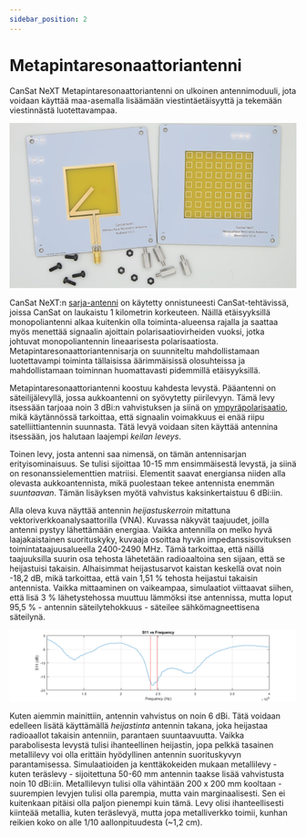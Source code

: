 ```yaml
---
sidebar_position: 2
---
```


# Metapintaresonaattoriantenni

CanSat NeXT Metapintaresonaattoriantenni on ulkoinen antennimoduuli, jota voidaan käyttää maa-asemalla lisäämään viestintäetäisyyttä ja tekemään viestinnästä luotettavampaa.

![CanSat NeXT Metapintaresonaattoriantenni](./img/resonator_antenna.png)

CanSat NeXT:n [sarja-antenni](./../CanSat-hardware/communication#building-a-quarter-wave-monopole-antenna) on käytetty onnistuneesti CanSat-tehtävissä, joissa CanSat on laukaistu 1 kilometrin korkeuteen. Näillä etäisyyksillä monopoliantenni alkaa kuitenkin olla toiminta-alueensa rajalla ja saattaa myös menettää signaalin ajoittain polarisaatiovirheiden vuoksi, jotka johtuvat monopoliantennin lineaarisesta polarisaatiosta. Metapintaresonaattoriantennisarja on suunniteltu mahdollistamaan luotettavampi toiminta tällaisissa äärimmäisissä olosuhteissa ja mahdollistamaan toiminnan huomattavasti pidemmillä etäisyyksillä.

Metapintaresonaattoriantenni koostuu kahdesta levystä. Pääantenni on säteilijälevyllä, jossa aukkoantenni on syövytetty piirilevyyn. Tämä levy itsessään tarjoaa noin 3 dBi:n vahvistuksen ja siinä on [ympyräpolarisaatio](https://en.wikipedia.org/wiki/Circular_polarization), mikä käytännössä tarkoittaa, että signaalin voimakkuus ei enää riipu satelliittiantennin suunnasta. Tätä levyä voidaan siten käyttää antennina itsessään, jos halutaan laajempi *keilan leveys*.

Toinen levy, josta antenni saa nimensä, on tämän antennisarjan erityisominaisuus. Se tulisi sijoittaa 10-15 mm ensimmäisestä levystä, ja siinä on resonanssielementtien matriisi. Elementit saavat energiansa niiden alla olevasta aukkoantennista, mikä puolestaan tekee antennista enemmän *suuntaavan*. Tämän lisäyksen myötä vahvistus kaksinkertaistuu 6 dBi:iin.

Alla oleva kuva näyttää antennin *heijastuskerroin* mitattuna vektoriverkkoanalysaattorilla (VNA). Kuvassa näkyvät taajuudet, joilla antenni pystyy lähettämään energiaa. Vaikka antennilla on melko hyvä laajakaistainen suorituskyky, kuvaaja osoittaa hyvän impedanssisovituksen toimintataajuusalueella 2400-2490 MHz. Tämä tarkoittaa, että näillä taajuuksilla suurin osa tehosta lähetetään radioaaltoina sen sijaan, että se heijastuisi takaisin. Alhaisimmat heijastusarvot kaistan keskellä ovat noin -18,2 dB, mikä tarkoittaa, että vain 1,51 % tehosta heijastui takaisin antennista. Vaikka mittaaminen on vaikeampaa, simulaatiot viittaavat siihen, että lisä 3 % lähetystehossa muuttuu lämmöksi itse antennissa, mutta loput 95,5 % - antennin säteilytehokkuus - säteilee sähkömagneettisena säteilynä.

![CanSat NeXT Metapintaresonaattoriantenni](./img/antenna_s11.png)

Kuten aiemmin mainittiin, antennin vahvistus on noin 6 dBi. Tätä voidaan edelleen lisätä käyttämällä *heijastinta* antennin takana, joka heijastaa radioaallot takaisin antenniin, parantaen suuntaavuutta. Vaikka parabolisesta levystä tulisi ihanteellinen heijastin, jopa pelkkä tasainen metallilevy voi olla erittäin hyödyllinen antennin suorituskyvyn parantamisessa. Simulaatioiden ja kenttäkokeiden mukaan metallilevy - kuten teräslevy - sijoitettuna 50-60 mm antennin taakse lisää vahvistusta noin 10 dBi:iin. Metallilevyn tulisi olla vähintään 200 x 200 mm kooltaan - suurempien levyjen tulisi olla parempia, mutta vain marginaalisesti. Sen ei kuitenkaan pitäisi olla paljon pienempi kuin tämä. Levy olisi ihanteellisesti kiinteää metallia, kuten teräslevyä, mutta jopa metalliverkko toimii, kunhan reikien koko on alle 1/10 aallonpituudesta (~1,2 cm).